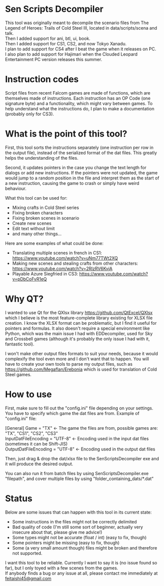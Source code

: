 # Sen Scripts Decompiler

This tool was originally meant to decompile the scenario files from The Legend of Heroes: Trails of Cold Steel III, located in data/scripts/scena and talk.\
Then I added support for ani, btl, ui, book.\
Then I added support for CS1, CS2, and now Tokyo Xanadu.\
I plan to add support for CS4 after I beat the game when it releases on PC.\
I also plan to add support for Hajimari when the Clouded Leopard Entertainment PC version releases this summer.

# Instruction codes

Script files from recent Falcom games are made of functions, which are themselves made of instructions. Each instruction has an OP Code (one signature byte) 
and a functionality, which might vary between games.
To help understand what the instructions do, I plan to make a documentation (probably only for CS3).

# What is the point of this tool? 

First, this tool sorts the instructions separately (one instruction per row in the output file), instead of the serialized format of the dat files.
This greatly helps the understanding of the files.

Second, it updates pointers in the case you change the text length for dialogs or add new instructions. If the pointers were not updated, the game 
would jump to a random position in the file and interpret them as the start of a new instruction, causing the game to crash or simply have weird behaviour.

What this tool can be used for:
- Mixing crafts in Cold Steel series
- Fixing broken characters
- Fixing broken scenes in scenario
- Create new scenes
- Edit text without limit
- and many other things...

Here are some examples of what could be done:
- Translating multiple scenes in french in CS1: https://www.youtube.com/watch?v=uNm77TWt2XQ
- Making new scenes and stealing crafts from other characters: https://www.youtube.com/watch?v=2RlzRV6KvjA
- Playable Azure Siegfried in CS3: https://www.youtube.com/watch?v=pDbCoFvR1eQ

# Why QT?
I wanted to use Qt for the QXlsx library https://github.com/QtExcel/QXlsx which I believe is the most feature-complete library existing for XLSX file creation. 
I know the XLSX format can be problematic, but I find it useful for pointers and formulas. It also doesn't require a special environment like Python,
which was the main issue I had with EDDecompiler, used for Sky and Crossbell games (although it's probably the only issue I had with it, fantastic tool).

I won't make other output files formats to suit your needs, because it would complexify the tool even more and I don't want that to happen. 
You will have to create your own tools to parse my output files, such as https://github.com/Megaflan/Erebonia which is used for translation of Cold Steel games.

# How to use

First, make sure to fill out the "config.ini" file depending on your settings. You have to specify which game the dat files are from.
Example of "config.ini" file:

[General]
Game = "TX"                                 <- The game the files are from, possible games are: "TX", "CS1", "CS2", "CS3"\
InputDatFileEncoding = "UTF-8"              <- Encoding used in the input dat files (sometimes it can be Shift-JIS)\
OutputDatFileEncoding = "UTF-8"             <- Encoding used in the output dat files 

Then, just drag & drop the dat/xlsx file to the SenScriptsDecompiler exe and it will produce the desired output.

You can also run it from batch files by using SenScriptsDecompiler.exe "filepath", and cover multiple files by using  "folder_containing_dats/*.dat"
# Status

Below are some issues that can happen with this tool in its current state:

- Some instructions in the files might not be correctly delimited
- Bad quality of code (I'm still some sort of beginner, actually very insecure about that, please give me advice!)
- Some types might not be accurate (float / int) (easy to fix, though)
- Some pointers might be missing (easy to fix, though)
- Some (a very small amount though) files might be broken and therefore not supported.

I want this tool to be reliable. Currently I want to say it is (no issue found so far), but I only toyed with a few scenes from the games.\
If anybody finds a bug or any issue at all, please contact me immediately at feitaishi45@gmail.com
